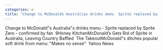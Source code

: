 ```yaml
---
categories: e
title: "Change to McDonalds Australias drinks menu  Sprite replaced by Sprite Zero  confirmed by fan  9Honey Kitchen"
---
```

Change to McDonald"s Australia"s drinks menu - Sprite replaced by Sprite Zero - confirmed by fan&nbsp;&nbsp;9Honey KitchenMcDonald’s Gets Rid of Sprite in Australia, Leaving Country Baffled&nbsp;&nbsp;The TakeoutMcDonald"s ditches popular soft drink from menu: "Makes no sense"&nbsp;&nbsp;Yahoo News 